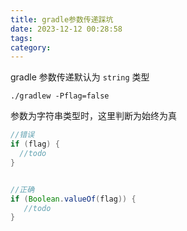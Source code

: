 ```yaml
---
title: gradle参数传递踩坑
date: 2023-12-12 00:28:58
tags:
category:
---
```



gradle 参数传递默认为 `string` 类型
```shell
./gradlew -Pflag=false
```
参数为字符串类型时，这里判断为始终为真
```groovy
//错误
if (flag) {
  //todo
}


//正确
if (Boolean.valueOf(flag)) {
   //todo
}
```
